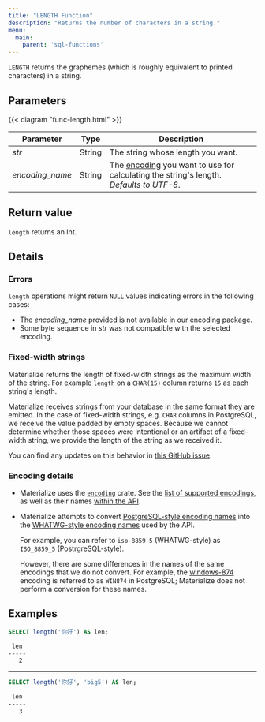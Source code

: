 ```yaml
---
title: "LENGTH Function"
description: "Returns the number of characters in a string."
menu:
  main:
    parent: 'sql-functions'
---
```


`LENGTH` returns the graphemes (which is roughly equivalent to printed characters) in a string.

## Parameters

{{< diagram "func-length.html" >}}

Parameter | Type | Description
----------|------|------------
_str_ | String | The string whose length you want.
_encoding&lowbar;name_ | String | The [encoding](#encoding-details) you want to use for calculating the string's length. _Defaults to UTF-8_.

## Return value

`length` returns an Int.

## Details

### Errors

`length` operations might return `NULL` values indicating errors in the following cases:

- The _encoding&lowbar;name_ provided is not available in our encoding package.
- Some byte sequence in _str_ was not compatible with the selected encoding.

### Fixed-width strings

Materialize returns the length of fixed-width strings as the maximum width of the string. For example `length` on a `CHAR(15)` column returns `15` as each string's length.

Materialize receives strings from your database in the same format they are emitted. In the case of fixed-width strings, e.g. `CHAR` columns in PostgreSQL, we receive the value padded by empty spaces. Because we cannot determine whether those spaces were intentional or an artifact of a fixed-width string, we provide the length of the string as we received it.

You can find any updates on this behavior in [this GitHub issue](https://github.com/MaterializeInc/materialize/issues/589).

### Encoding details

- Materialize uses the [`encoding`](https://crates.io/crates/encoding) crate. See the [list of supported encodings](https://lifthrasiir.github.io/rust-encoding/encoding/index.html#supported-encodings), as well as their names [within the API](https://github.com/lifthrasiir/rust-encoding/blob/4e79c35ab6a351881a86dbff565c4db0085cc113/src/label.rs).
- Materialize attempts to convert [PostgreSQL-style encoding names](https://www.postgresql.org/docs/9.5/multibyte.html) into the [WHATWG-style encoding names](https://encoding.spec.whatwg.org/) used by the API.

    For example, you can refer to `iso-8859-5` (WHATWG-style) as `ISO_8859_5` (PostrgreSQL-style).

    However, there are some differences in the names of the same encodings that we do not convert. For example, the [windows-874](https://encoding.spec.whatwg.org/#windows-1252) encoding is referred to as `WIN874` in PostgreSQL; Materialize does not perform a conversion for these names.

## Examples

```sql
SELECT length('你好') AS len;
```
```bash
 len
-----
   2
```

<hr/>

```sql
SELECT length('你好', 'big5') AS len;
```
```bash
 len
-----
   3
```
